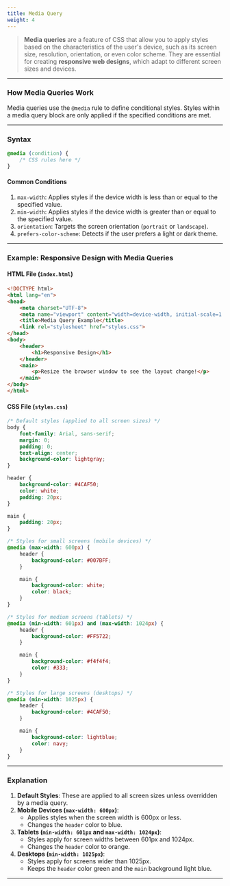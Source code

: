 ```yaml
---
title: Media Query  
weight: 4
---
```




> **Media queries** are a feature of CSS that allow you to apply styles based on the characteristics of the user's device, such as its screen size, resolution, orientation, or even color scheme. They are essential for creating **responsive web designs**, which adapt to different screen sizes and devices.

---

### **How Media Queries Work**

Media queries use the `@media` rule to define conditional styles. Styles within a media query block are only applied if the specified conditions are met.

---

### **Syntax**
```css
@media (condition) {
    /* CSS rules here */
}
```

#### **Common Conditions**
1. `max-width`: Applies styles if the device width is less than or equal to the specified value.
2. `min-width`: Applies styles if the device width is greater than or equal to the specified value.
3. `orientation`: Targets the screen orientation (`portrait` or `landscape`).
4. `prefers-color-scheme`: Detects if the user prefers a light or dark theme.

---

### **Example: Responsive Design with Media Queries**

#### **HTML File (`index.html`)**
```html
<!DOCTYPE html>
<html lang="en">
<head>
    <meta charset="UTF-8">
    <meta name="viewport" content="width=device-width, initial-scale=1.0">
    <title>Media Query Example</title>
    <link rel="stylesheet" href="styles.css">
</head>
<body>
    <header>
        <h1>Responsive Design</h1>
    </header>
    <main>
        <p>Resize the browser window to see the layout change!</p>
    </main>
</body>
</html>
```

#### **CSS File (`styles.css`)**
```css
/* Default styles (applied to all screen sizes) */
body {
    font-family: Arial, sans-serif;
    margin: 0;
    padding: 0;
    text-align: center;
    background-color: lightgray;
}

header {
    background-color: #4CAF50;
    color: white;
    padding: 20px;
}

main {
    padding: 20px;
}

/* Styles for small screens (mobile devices) */
@media (max-width: 600px) {
    header {
        background-color: #007BFF;
    }

    main {
        background-color: white;
        color: black;
    }
}

/* Styles for medium screens (tablets) */
@media (min-width: 601px) and (max-width: 1024px) {
    header {
        background-color: #FF5722;
    }

    main {
        background-color: #f4f4f4;
        color: #333;
    }
}

/* Styles for large screens (desktops) */
@media (min-width: 1025px) {
    header {
        background-color: #4CAF50;
    }

    main {
        background-color: lightblue;
        color: navy;
    }
}
```

---

### **Explanation**

1. **Default Styles**: These are applied to all screen sizes unless overridden by a media query.
2. **Mobile Devices (`max-width: 600px`)**:  
   - Applies styles when the screen width is 600px or less.  
   - Changes the `header` color to blue.  
3. **Tablets (`min-width: 601px` and `max-width: 1024px`)**:  
   - Styles apply for screen widths between 601px and 1024px.  
   - Changes the `header` color to orange.  
4. **Desktops (`min-width: 1025px`)**:  
   - Styles apply for screens wider than 1025px.  
   - Keeps the `header` color green and the `main` background light blue.

---
